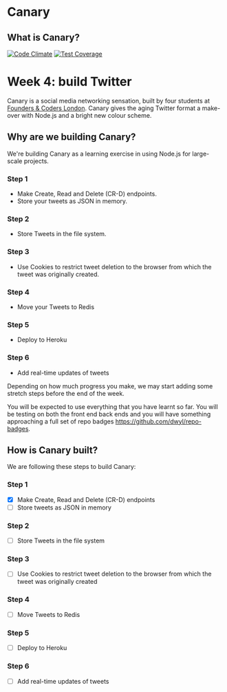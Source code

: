 
# Canary

## What is Canary?

[![Code Climate](https://codeclimate.com/repos/556de8356956802d2500a1d3/badges/7f0d8ea976928c1f8e0b/gpa.svg)](https://codeclimate.com/repos/556de8356956802d2500a1d3/feed)
[![Test Coverage](https://codeclimate.com/repos/556de8356956802d2500a1d3/badges/7f0d8ea976928c1f8e0b/coverage.svg)](https://codeclimate.com/repos/556de8356956802d2500a1d3/coverage)


# Week 4: build Twitter

Canary is a social media networking sensation, built by four students at [Founders & Coders London](http://foundersandcoders.org/). Canary gives the aging Twitter format a make-over with Node.js and a bright new colour scheme.

## Why are we building Canary?

We're building Canary as a learning exercise in using Node.js for large-scale projects.

### Step 1
+ Make Create, Read and Delete (CR-D) endpoints.
+ Store your tweets as JSON in memory.

### Step 2
+ Store Tweets in the file system.

### Step 3
+ Use Cookies to restrict tweet deletion to the browser from which the tweet was originally created.

### Step 4
+ Move your Tweets to Redis

### Step 5
+ Deploy to Heroku

### Step 6
+ Add real-time updates of tweets

Depending on how much progress you make, we may start adding some stretch steps before the end of the week.

You will be expected to use everything that you have learnt so far. You will be testing on both the front end back ends and you will have something approaching a full set of repo badges https://github.com/dwyl/repo-badges.

## How is Canary built?

We are following these steps to build Canary:

### Step 1
- [x] Make Create, Read and Delete (CR-D) endpoints
- [ ] Store tweets as JSON in memory

### Step 2
- [ ] Store Tweets in the file system

### Step 3
- [ ] Use Cookies to restrict tweet deletion to the browser from which the tweet was originally created

### Step 4
- [ ] Move Tweets to Redis

### Step 5
- [ ] Deploy to Heroku

### Step 6
- [ ] Add real-time updates of tweets
